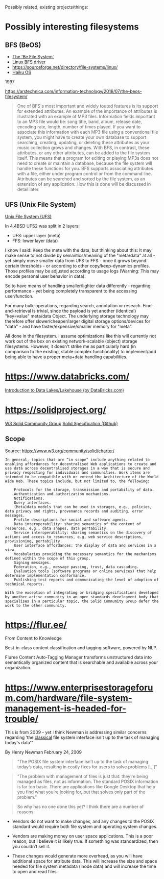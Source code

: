 Possibly related, existing projects/things:


# Possibly interesting filesystems


## BFS (BeOS)

  * [The 'Be File System'](https://en.wikipedia.org/wiki/Be_File_System)
  * [Linux BFS driver](https://www.kernel.org/doc/html/latest/filesystems/befs.html)
  * https://sourceforge.net/directory/file-systems/linux/
  * [Haiku OS](https://www.haiku-os.org/get-haiku/r1beta4/)

1997

https://arstechnica.com/information-technology/2018/07/the-beos-filesystem/

> One of BFS's most important and widely touted features is its support for extended attributes. An example of the importance of attributes is illustrated with an example of MP3 files. Information fields important to an MP3 file would be: song title, band, album, release date, encoding rate, length, number of times played. If you want to associate this information with each MP3 file using a conventional file system, you might have to create your own database to support searching, creating, updating, or deleting these attributes as your music collection grows and changes. With BFS, in contrast, these attributes, or any other attributes, can be added to the file system itself. This means that a program for editing or playing MP3s does not need to create or maintain a database, because the file system will handle these functions for you. BFS supports associating attributes with a file, either under program control or from the command line. Attributes can be searched and sorted by the file system, as an extension of any application. How this is done will be discussed in detail later.



## UFS (Unix File System)

[Unix File System (UFS)](https://en.wikipedia.org/wiki/Unix_File_System#UFS1)

In 4.4BSD UFS2 was split in 2 layers:

  * UFS: upper layer (meta)
  * FFS: lower layer (data)

I know I said: Keep the meta with the data, but thinking about this:
It may make sense to not divide by semantics/meaning of the "meta/data" at all - yet simply move smaller data from UFS to FFS - once it grows beyond certain thresholds - or according to other copy/keep-dynamics profiles. Those profiles may be adjusted according to usage logs (Warning: This may encode personal user behavior in data).

So to have means of handling smaller/lighter data differently - regarding performance - yet being completely transparent to the accessing user/function.

For many bulk-operations, regarding search, annotation or reseach. Find-and-retrieval is trivial, since the payload is yet another (identical) "key=value" meta/data Object. The underlying storage technology may therefore offer slower/cheaper/larger digital storage options/devices for "data" - and have faster/expensive/smaller memory for "meta".

All done in the filesystem.
I assume optimizations like this will currently not work out of the box on existing network-scalable (object) storage filesystems. However, it doesn't strike me as particularly hard (in comparison to the existing, stable complex functionality) to implement/add being able to have a proper meta+data handling capabilities.






# https://www.databricks.com/

[Introduction to Data Lakes/Lakehouse (by DataBricks.com)](https://www.databricks.com/discover/data-lakes)


# https://solidproject.org/

[W3 Solid Community Group](https://www.w3.org/community/solid/)
[Solid Specification (Github)](https://github.com/solid/specification)


## Scope

Source: https://www.w3.org/community/solid/charter/

```
In general, topics that are “in scope” include anything related to enabling affordances for decentralised Web applications to create and use data across decentralised storages in a way that is secure and privacy respecting for individuals and communities. Work items are intended to be compatible with or extend the Architecture of the World Wide Web. These topics include, but not limited to, the following:

    Protocols for the storage, transmission and portability of data.
    Authentication and authorization mechanisms.
    Notifications.
    Query interfaces.
    (Meta)data models that can be used in storages, e.g., policies, data privacy and rights, provenance records and auditing, error messages.
    Profile descriptions for social and software agents.
    Data interoperability: sharing semantics of the content of resources, e.g., data shapes, data portability.
    Service interoperability: sharing semantics on the discovery of actions and access to resources, e.g, web service descriptions, provisioning, portability.
    User interface affordances: the display of data and services in a view.
    Vocabularies providing the necessary semantics for the mechanisms defined within the scope of this group.
    Signing messages.
    Federation, e.g., message passing, trust, data cascading.
    Evaluation tools (software programs or online services) that help determine implementation conformance.
    Publishing test reports and communicating the level of adoption of technical reports.

With the exception of integrating or bridging specifications developed by another active community in an open standards development body that specialises in a particular topic, the Solid Community Group defer the work to the other community.
```


# https://flur.ee/

From Content to Knowledge

Best-in-class content classification and tagging software, powered by NLP.

Fluree Content Auto-Tagging Manager transforms unstructured data into semantically organized content that is searchable and available across your organization.




# https://www.enterprisestorageforum.com/hardware/file-system-management-is-headed-for-trouble/

This is from 2009 - yet I think Newman is addressing similar concerns regarding
'the [classical](POSIX) file system interface isn't up to the task of managing
today's data'"

By Henry Newman
February 24, 2009

> "The POSIX file system interface isn’t up to the task of managing today’s
> data, resulting in costly fixes for users to solve problems [...]"

> "The problem with management of files is just that: they’re being managed as
> files, not as information. The standard POSIX information is far too basic.
> There are applications like Google Desktop that help you find what you’re
> looking for, but that solves only part of the problem."

> So why has no one done this yet? I think there are a number of reasons:

  * Vendors do not want to make changes, and any changes to the POSIX standard
    would require both file system and operating system changes.

  * Vendors are making money on user space applications. This is a poor reason,
    but I believe it is likely true. If something was standardized, then you
couldn’t sell it.

  * These changes would generate more overhead, as you will have additional
    space for attribute data. This will increase the size and space needed for
file system metadata (inode data) and will increase the time to open and read
files.


